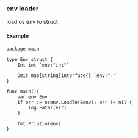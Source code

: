 ### env loader

load os env to struct

#### Example

```golang
package main

type Env struct {
    Int int `env:"int"`

    Omit map[string]interface{} `env:"-"`
}

func main(){
    var env Env
    if err := osenv.LoadTo(&env); err != nil {
        log.Fatal(err)
    }

    fmt.Println(env)
}

```
